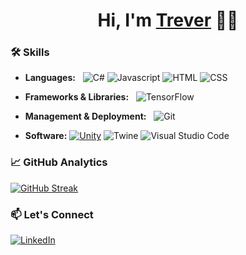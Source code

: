 <h1 align="center">Hi, I'm <a href="https://github.com/treverberryman">Trever</a> 👋🏾</h1>

### 🛠 Skills &nbsp;

- **Languages:** &nbsp;
  ![C#](https://img.shields.io/badge/-Python-3776AB?style=flat&logo=python&logoColor=white)
  ![Javascript](https://img.shields.io/badge/-C++-00599C?style=flat&logo=c%2B%2B&logoColor=white)
  ![HTML](https://img.shields.io/badge/-SQL-4479A1?style=flat&logo=mysql&logoColor=white)
  ![CSS](https://img.shields.io/badge/-SQL-4479A1?style=flat&logo=mysql&logoColor=white)

- **Frameworks & Libraries:** &nbsp;
  ![TensorFlow](https://img.shields.io/badge/-TensorFlow-FF6F00?style=flat&logo=tensorflow&logoColor=white)

- **Management & Deployment:** &nbsp;
  ![Git](https://img.shields.io/badge/-Git-F05032?style=flat&logo=git&logoColor=white)

- **Software:**
  [![Unity](https://img.shields.io/badge/Made%20with-Unity-57b9d3.svg?style=flat&logo=unity)](https://unity3d.com)
  ![Twine](https://img.shields.io/badge/-Jupyter%20Notebook-F37626?style=flat&logo=jupyter&logoColor=white)
  ![Visual Studio Code](https://img.shields.io/badge/-Visual%20Studio%20Code-007ACC?style=flat&logo=visual-studio-code&logoColor=white)

### 📈 GitHub Analytics &nbsp;

  [![GitHub Streak](https://streak-stats.demolab.com?user=4rsl&theme=dark)](https://git.io/streak-stats)

### 📫 Let's Connect &nbsp;

[![LinkedIn](https://img.shields.io/badge/LinkedIn-0077B5?style=flat-square&logo=linkedin&logoColor=white)](ttps://www.linkedin.com/in/treverberryman)
